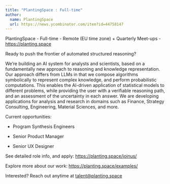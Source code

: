 ```yaml
---
title: "PlantingSpace : Full-time"
author:
  name: PlantingSpace
  url: https://news.ycombinator.com/item?id=44758147
---
```


<JobNavigation />

PlantingSpace - Full-time - Remote (EU time zone) + Quarterly Meet-ups - <a href="https:&#x2F;&#x2F;planting.space" rel="nofollow">https:&#x2F;&#x2F;planting.space</a>

Ready to push the frontier of automated structured reasoning?

We’re building an AI system for analysts and scientists, based on a fundamentally new approach to reasoning and knowledge representation. Our approach differs from LLMs in that we compose algorithms symbolically to represent complex knowledge, and perform probabilistic computations. This enables the AI-driven application of statistical models to different problems, while providing the user with a verifiable reasoning path, and an assessment of the uncertainty in each answer. We are developing applications for analysis and research in domains such as Finance, Strategy Consulting, Engineering, Material Sciences, and more.

Current opportunities:

* Program Synthesis Engineers

* Senior Product Manager

* Senior UX Designer

See detailed role info, and apply: <a href="https:&#x2F;&#x2F;planting.space&#x2F;joinus&#x2F;" rel="nofollow">https:&#x2F;&#x2F;planting.space&#x2F;joinus&#x2F;</a>

Explore more about our work: <a href="https:&#x2F;&#x2F;planting.space&#x2F;examples&#x2F;" rel="nofollow">https:&#x2F;&#x2F;planting.space&#x2F;examples&#x2F;</a>

Interested? Reach out anytime at talent@planting.space
<JobApplication />
